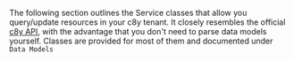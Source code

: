 The following section outlines the Service classes that allow you query/update resources in your c8y tenant.
It closely resembles the official [c8y API](https://cumulocity.com/guides/reference/rest-implementation/), with the advantage
that you don't need to parse data models yourself. Classes are provided for most of them and documented under `Data Models`